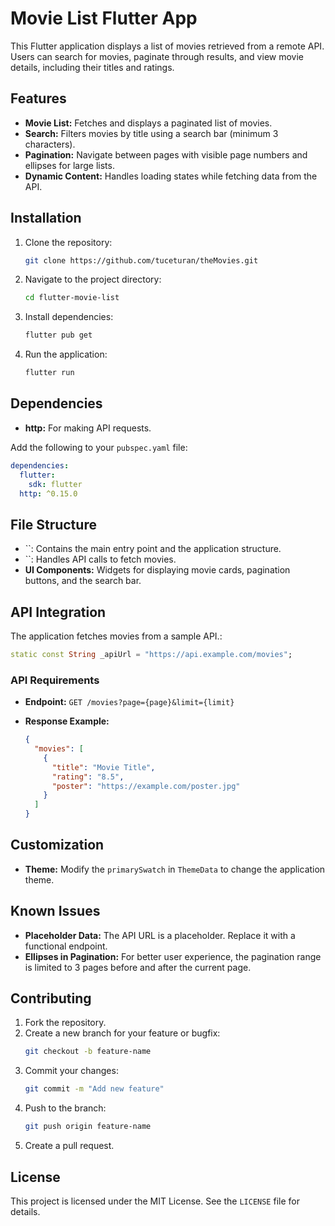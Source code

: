 # Movie List Flutter App

This Flutter application displays a list of movies retrieved from a remote API. Users can search for movies, paginate through results, and view movie details, including their titles and ratings.

## Features

- **Movie List:** Fetches and displays a paginated list of movies.
- **Search:** Filters movies by title using a search bar (minimum 3 characters).
- **Pagination:** Navigate between pages with visible page numbers and ellipses for large lists.
- **Dynamic Content:** Handles loading states while fetching data from the API.

## Installation

1. Clone the repository:

   ```bash
   git clone https://github.com/tuceturan/theMovies.git
   ```

2. Navigate to the project directory:

   ```bash
   cd flutter-movie-list
   ```

3. Install dependencies:

   ```bash
   flutter pub get
   ```

4. Run the application:

   ```bash
   flutter run
   ```

## Dependencies

- **http:** For making API requests.

Add the following to your `pubspec.yaml` file:

```yaml
dependencies:
  flutter:
    sdk: flutter
  http: ^0.15.0
```

## File Structure

- ``: Contains the main entry point and the application structure.
- ``: Handles API calls to fetch movies.
- **UI Components:** Widgets for displaying movie cards, pagination buttons, and the search bar.

## API Integration

The application fetches movies from a sample API.:

```dart
static const String _apiUrl = "https://api.example.com/movies";
```

### API Requirements

- **Endpoint:** `GET /movies?page={page}&limit={limit}`

- **Response Example:**

  ```json
  {
    "movies": [
      {
        "title": "Movie Title",
        "rating": "8.5",
        "poster": "https://example.com/poster.jpg"
      }
    ]
  }
  ```

## Customization

- **Theme:** Modify the `primarySwatch` in `ThemeData` to change the application theme.

## Known Issues

- **Placeholder Data:** The API URL is a placeholder. Replace it with a functional endpoint.
- **Ellipses in Pagination:** For better user experience, the pagination range is limited to 3 pages before and after the current page.

## Contributing

1. Fork the repository.
2. Create a new branch for your feature or bugfix:
   ```bash
   git checkout -b feature-name
   ```
3. Commit your changes:
   ```bash
   git commit -m "Add new feature"
   ```
4. Push to the branch:
   ```bash
   git push origin feature-name
   ```
5. Create a pull request.

## License

This project is licensed under the MIT License. See the `LICENSE` file for details.

